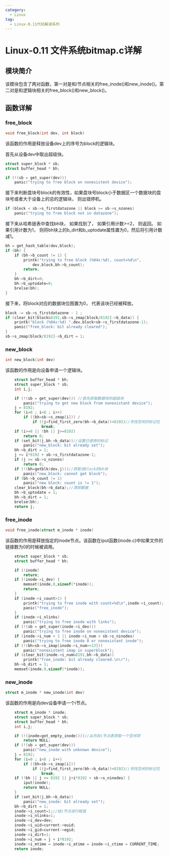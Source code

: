 ```yaml
---
category:
  - Linux
tag:
  - Linux-0.11代码解读系列
---
```


# Linux-0.11 文件系统bitmap.c详解

## 模块简介

该模块包含了两对函数，第一对是和i节点相关的free_inode()和new_inode()。第二对是和逻辑块相关的free_block()和new_block()。

## 函数详解

### free_block
```c
void free_block(int dev, int block)
```
该函数的作用是释放设备dev上的序号为block的逻辑块。

首先从设备dev中取出超级快。
```c
struct super_block * sb;
struct buffer_head * bh;

if (!(sb = get_super(dev)))
    panic("trying to free block on nonexistent device");
```

接下来判断盘块号block的有效性，如果盘块号block小于数据区一个数据块的盘块号或者大于设备上的总的逻辑块， 则出错停机。
```c
if (block < sb->s_firstdatazone || block >= sb->s_nzones)
    panic("trying to free block not in datazone");
```

接下来从哈希链表中查找bh块， 如果找到了， 如果引用计数>=2， 则返回。 如果引用计数为1， 则将bh块上的b_dirt和b_uptodate属性置为0，然后将引用计数减1。
```c
bh = get_hash_table(dev,block);
if (bh) {
    if (bh->b_count != 1) {
        printk("trying to free block (%04x:%d), count=%d\n",
            dev,block,bh->b_count);
        return;
    }
    bh->b_dirt=0;
    bh->b_uptodate=0;
    brelse(bh);
}
```

接下来，将block对应的数据块位图置为0， 代表该块已经被释放。
```c
block -= sb->s_firstdatazone - 1 ;
if (clear_bit(block&8191,sb->s_zmap[block/8192]->b_data)) {
    printk("block (%04x:%d) ",dev,block+sb->s_firstdatazone-1);
    panic("free_block: bit already cleared");
}
sb->s_zmap[block/8192]->b_dirt = 1;
```

### new_block
```c
int new_block(int dev)
```
该函数的作用是向设备申请一个逻辑块。

```c
	struct buffer_head * bh;
	struct super_block * sb;
	int i,j;

	if (!(sb = get_super(dev))) //首先获取数据块的超级块
		panic("trying to get new block from nonexistant device");
	j = 8192;
	for (i=0 ; i<8 ; i++)
		if ((bh=sb->s_zmap[i])) /
			if ((j=find_first_zero(bh->b_data))<8192)//寻找空闲的标记位
				break;
	if (i>=8 || !bh || j>=8192)
		return 0;
	if (set_bit(j,bh->b_data))//设置已使用的标记
		panic("new_block: bit already set");
	bh->b_dirt = 1;
	j += i*8192 + sb->s_firstdatazone-1;
	if (j >= sb->s_nzones)
		return 0;
	if (!(bh=getblk(dev,j)))//获取该block的bh块
		panic("new_block: cannot get block");
	if (bh->b_count != 1)
		panic("new block: count is != 1");
	clear_block(bh->b_data);//清除数据
	bh->b_uptodate = 1;
	bh->b_dirt = 1;
	brelse(bh);
	return j;
```
### free_inode
```c
void free_inode(struct m_inode * inode)
```
该函数的作用是释放指定的inode节点。该函数在iput函数(inode.c)中如果文件的链接数为0的时候被调用。

```c
	struct super_block * sb;
	struct buffer_head * bh;

	if (!inode)
		return;
	if (!inode->i_dev) {
		memset(inode,0,sizeof(*inode));
		return;
	}
	if (inode->i_count>1) {
		printk("trying to free inode with count=%d\n",inode->i_count);
		panic("free_inode");
	}
	if (inode->i_nlinks)
		panic("trying to free inode with links");
	if (!(sb = get_super(inode->i_dev)))
		panic("trying to free inode on nonexistent device");
	if (inode->i_num < 1 || inode->i_num > sb->s_ninodes)
		panic("trying to free inode 0 or nonexistant inode");
	if (!(bh=sb->s_imap[inode->i_num>>13]))
		panic("nonexistent imap in superblock");
	if (clear_bit(inode->i_num&8191,bh->b_data))
		printk("free_inode: bit already cleared.\n\r");
	bh->b_dirt = 1;
	memset(inode,0,sizeof(*inode));
```

### new_inode
```c
struct m_inode * new_inode(int dev)
```
该函数的作用是向dev设备申请一个i节点。

```c
	struct m_inode * inode;
	struct super_block * sb;
	struct buffer_head * bh;
	int i,j;

	if (!(inode=get_empty_inode()))//从内存i节点表获取一个空闲项
		return NULL;
	if (!(sb = get_super(dev)))
		panic("new_inode with unknown device");
	j = 8192;
	for (i=0 ; i<8 ; i++)
		if ((bh=sb->s_imap[i]))
			if ((j=find_first_zero(bh->b_data))<8192)//寻找空闲的标记位
				break;
	if (!bh || j >= 8192 || j+i*8192 > sb->s_ninodes) {
		iput(inode);
		return NULL;
	}
	if (set_bit(j,bh->b_data))
		panic("new_inode: bit already set");
	bh->b_dirt = 1;
	inode->i_count=1;//给i节点进行赋值
	inode->i_nlinks=1;
	inode->i_dev=dev;
	inode->i_uid=current->euid;
	inode->i_gid=current->egid;
	inode->i_dirt=1;
	inode->i_num = j + i*8192;
	inode->i_mtime = inode->i_atime = inode->i_ctime = CURRENT_TIME;
	return inode;
```